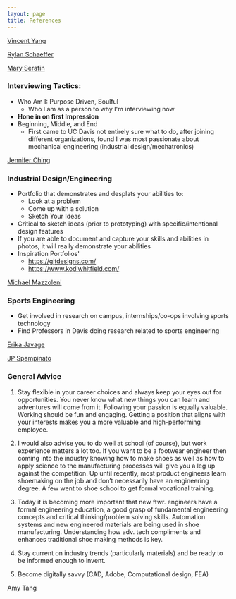 ```yaml
---
layout: page
title: References 
---
```


[Vincent Yang](vincentyang.me)

[Rylan Schaeffer](http://rylanschaeffer.github.io)

[Mary Serafin](https://www.linkedin.com/in/mlserafin) <br>
### Interviewing Tactics: 
* Who Am I: Purpose Driven, Soulful
  - Who I am as a person to why I'm interviewing now
* **Hone in on first Impression**
* Beginning, Middle, and End 
  - First came to UC Davis not entirely sure what to do, after joining different organizations, found I was most passionate about mechanical engineering (industrial design/mechatronics) 
  
[Jennifer Ching](http://jenniferching.weebly.com/)
### Industrial Design/Engineering
* Portfolio that demonstrates and desplats your abilities to: 
  - Look at a problem
  - Come up with a solution
  - Sketch Your Ideas 
* Critical to sketch ideas (prior to prototyping) with specific/intentional design features 
* If you are able to document and capture your skills and abilities in photos, it will really demonstrate your abilities 
* Inspiration Portfolios'
  - https://gjtdesigns.com/
  - https://www.kodiwhitfield.com/

[Michael Mazzoleni](https://www.linkedin.com/in/michael-mazzoleni-96300337)
### Sports Engineering 
* Get involved in research on campus, internships/co-ops involving sports technology
* Find Professors in Davis doing research related to sports engineering 

[Erika Javage](https://www.linkedin.com/in/erikajavage/)

[JP Spampinato](https://www.linkedin.com/in/jp-spampinato-7788665/)
### General Advice 
1. Stay flexible in your career choices and always keep your eyes out for opportunities. You never know what new things you can learn and adventures will come from it. Following your passion is equally valuable. Working should be fun and engaging. Getting a position that aligns with your interests makes you a more valuable and high-performing employee.
 
2. I would also advise you to do well at school (of course), but work experience matters a lot too. If you want to be a footwear engineer then coming into the industry knowing how to make shoes as well as how to apply science to the manufacturing processes will give you a leg up against the competition. Up until recently, most product engineers learn shoemaking on the job and don’t necessarily have an engineering degree. A few went to shoe school to get formal vocational training.
 
3. Today it is becoming more important that new ftwr. engineers have a formal engineering education, a good grasp of fundamental engineering concepts and critical thinking/problem solving skills. Automation systems and new engineered materials are being used in shoe manufacturing. Understanding how adv. tech compliments and enhances traditional shoe making methods is key.

4.  Stay current on industry trends (particularly materials) and be ready to be informed enough to invent.  
5.  Become digitally savvy (CAD, Adobe, Computational design, FEA)

Amy Tang 
 
 
 
